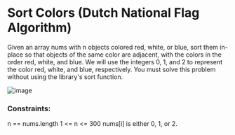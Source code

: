 # Sort Colors (Dutch National Flag Algorithm) 

Given an array nums with n objects colored red, white, or blue, sort them in-place so that objects of the same color are adjacent, with the colors in the order red, white, and blue.
We will use the integers 0, 1, and 2 to represent the color red, white, and blue, respectively.
You must solve this problem without using the library's sort function.

![image](https://github.com/DeekshaMalviya/100-Days-of-Code/assets/132806772/ccebb421-a353-4eee-9b1d-821758f73162)


### Constraints:

n == nums.length
1 <= n <= 300
nums[i] is either 0, 1, or 2.
